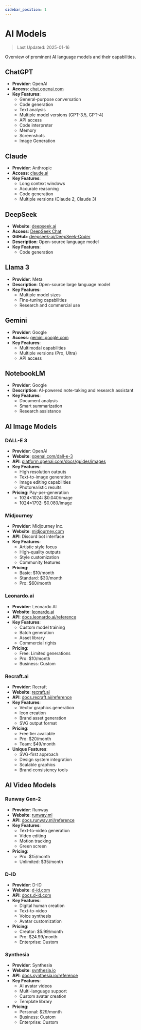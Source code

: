 ```yaml
---
sidebar_position: 1
---
```


# AI Models

> Last Updated: 2025-01-16

Overview of prominent AI language models and their capabilities.

## ChatGPT
- **Provider**: OpenAI
- **Access**: [chat.openai.com](https://chat.openai.com)
- **Key Features**:
  - General-purpose conversation
  - Code generation
  - Text analysis
  - Multiple model versions (GPT-3.5, GPT-4)
  - API access
  - Code interpreter
  - Memory
  - Screenshots
  - Image Generation

## Claude
- **Provider**: Anthropic
- **Access**: [claude.ai](https://claude.ai)
- **Key Features**:
  - Long context windows
  - Accurate reasoning
  - Code generation
  - Multiple versions (Claude 2, Claude 3)

## DeepSeek
- **Website**: [deepseek.ai](https://deepseek.ai)
- **Access**: [DeepSeek Chat](https://chat.deepseek.com)
- **GitHub**: [deepseek-ai/DeepSeek-Coder](https://github.com/deepseek-ai/DeepSeek-Coder)
- **Description**: Open-source language model
- **Key Features**:
  - Code generation

## Llama 3
- **Provider**: Meta
- **Description**: Open-source large language model
- **Key Features**:
  - Multiple model sizes
  - Fine-tuning capabilities
  - Research and commercial use

## Gemini
- **Provider**: Google
- **Access**: [gemini.google.com](https://gemini.google.com)
- **Key Features**:
  - Multimodal capabilities
  - Multiple versions (Pro, Ultra)
  - API access

## NotebookLM
- **Provider**: Google
- **Description**: AI-powered note-taking and research assistant
- **Key Features**:
  - Document analysis
  - Smart summarization
  - Research assistance 

## AI Image Models

### DALL-E 3
- **Provider**: OpenAI
- **Website**: [openai.com/dall-e-3](https://openai.com/dall-e-3)
- **API**: [platform.openai.com/docs/guides/images](https://platform.openai.com/docs/guides/images)
- **Key Features**:
  - High resolution outputs
  - Text-to-image generation
  - Image editing capabilities
  - Photorealistic results
- **Pricing**: Pay-per-generation
  - 1024×1024: $0.040/image
  - 1024×1792: $0.080/image

### Midjourney
- **Provider**: Midjourney Inc.
- **Website**: [midjourney.com](https://midjourney.com)
- **API**: Discord bot interface
- **Key Features**:
  - Artistic style focus
  - High-quality outputs
  - Style customization
  - Community features
- **Pricing**:
  - Basic: $10/month
  - Standard: $30/month
  - Pro: $60/month

### Leonardo.ai
- **Provider**: Leonardo AI
- **Website**: [leonardo.ai](https://leonardo.ai)
- **API**: [docs.leonardo.ai/reference](https://docs.leonardo.ai/reference)
- **Key Features**:
  - Custom model training
  - Batch generation
  - Asset library
  - Commercial rights
- **Pricing**:
  - Free: Limited generations
  - Pro: $10/month
  - Business: Custom

### Recraft.ai
- **Provider**: Recraft
- **Website**: [recraft.ai](https://recraft.ai)
- **API**: [docs.recraft.ai/reference](https://docs.recraft.ai/reference)
- **Key Features**:
  - Vector graphics generation
  - Icon creation
  - Brand asset generation
  - SVG output format
- **Pricing**:
  - Free tier available
  - Pro: $20/month
  - Team: $49/month
- **Unique Features**:
  - SVG-first approach
  - Design system integration
  - Scalable graphics
  - Brand consistency tools

## AI Video Models

### Runway Gen-2
- **Provider**: Runway
- **Website**: [runway.ml](https://runway.ml)
- **API**: [docs.runway.ml/reference](https://docs.runway.ml/reference)
- **Key Features**:
  - Text-to-video generation
  - Video editing
  - Motion tracking
  - Green screen
- **Pricing**:
  - Pro: $15/month
  - Unlimited: $35/month

### D-ID
- **Provider**: D-ID
- **Website**: [d-id.com](https://www.d-id.com)
- **API**: [docs.d-id.com](https://docs.d-id.com)
- **Key Features**:
  - Digital human creation
  - Text-to-video
  - Voice synthesis
  - Avatar customization
- **Pricing**:
  - Creator: $5.99/month
  - Pro: $24.99/month
  - Enterprise: Custom

### Synthesia
- **Provider**: Synthesia
- **Website**: [synthesia.io](https://www.synthesia.io)
- **API**: [docs.synthesia.io/reference](https://docs.synthesia.io/reference)
- **Key Features**:
  - AI avatar videos
  - Multi-language support
  - Custom avatar creation
  - Template library
- **Pricing**:
  - Personal: $29/month
  - Business: Custom
  - Enterprise: Custom 